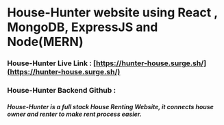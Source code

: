 # House-Hunter website using React , MongoDB, ExpressJS and Node(MERN)

### House-Hunter Live Link : [https://hunter-house.surge.sh/](https://hunter-house.surge.sh/)

### House-Hunter Backend Github : []()

##### House-Hunter is a full stack House Renting Website, it connects house owner and renter to make rent process easier.
